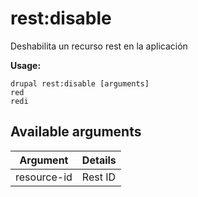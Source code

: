 # rest:disable
Deshabilita un recurso rest en la aplicación

**Usage:**
```
drupal rest:disable [arguments]
red
redi
```

## Available arguments
Argument | Details
---------|-------------
resource-id | Rest ID
